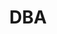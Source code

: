 ---
title: DBA
altTitles:
    - Wet DBA
    - Закон DBA
description: |-
    <i class="flang">Wet Deregulering Beoordeling Arbeidsrelatie</i>, буквально «Закон о прекращении регулирования оценки рабочих отношений».
---
